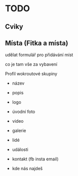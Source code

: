 # TODO

## Cviky

## Místa (Fitka a místa)

udělat formulář pro přidávání míst

co je tam vše za vybavení


Profil wokroutové skupiny
- název
- popis
- logo
- úvodní foto
- video
- galerie

- lidé
- události
- kontakt (fb insta email)
- kde nás najdeš